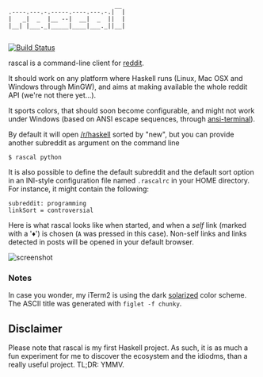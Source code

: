 ```
                              __ 
.----.---.-.-----.----.---.-.|  |
|   _|  _  |__ --|  __|  _  ||  |
|__| |___._|_____|____|___._||__|
                                 
```

[![Build Status](https://travis-ci.org/soli/rascal.png)](https://travis-ci.org/soli/rascal)

rascal is a command-line client for [reddit](http://www.reddit.com/).

It should work on any platform where Haskell runs (Linux, Mac OSX and Windows
through MinGW), and aims at making available the whole reddit API (we're not
there yet…).

It sports colors, that should soon become configurable, and might not work
under Windows (based on ANSI escape sequences, through
[ansi-terminal](https://github.com/batterseapower/ansi-terminal)).

By default it will open [/r/haskell](http://www.reddit.com/r/haskell/new)
sorted by "new", but you can provide another subreddit as argument on the
command line

```
$ rascal python
```

It is also possible to define the default subreddit and the default sort
option in an INI-style configuration file named `.rascalrc` in your HOME
directory. For instance, it might contain the following:

```
subreddit: programming
linkSort = controversial
```

Here is what rascal looks like when started, and when a _self_ link (marked
with a '♦') is chosen (`A` was pressed in this case). Non-self links and links
detected in posts will be opened in your default browser.

![screenshot](https://github.com/soli/rascal/raw/master/screenshot.png)

### Notes

In case you wonder, my iTerm2 is using the dark
[solarized](https://github.com/altercation/solarized) color scheme. The ASCII
title was generated with `figlet -f chunky`.

## Disclaimer

Please note that rascal is my first Haskell project. As such, it is as much a
fun experiment for me to discover the ecosystem and the idiodms, than a really
useful project. TL;DR: YMMV.
